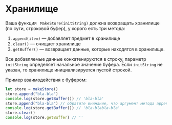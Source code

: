 # Хранилище

Ваша функция ` MakeStore(initString)` должна возвращать хранилище
(по сути, строковой буфер), у корого есть три метода:
1. `append(item)` &mdash; добавляет предмет в хранилище
2. `clear()` &mdash; очищает хранилище
3. `getBuffer()` &mdash; возвращает данные, которые находятся в хранилище.

Все добавляемые данные конкатенируются в строку, параметр
`initString` определяет начальное значение буфера. Если
`initString` не указан, то хранилище инициализируется пустой
строкой. 

Пример взаимодействия с буфером:

```javascript
let store = makeStore()
store.append("bla-bla")
console.log(store.getBuffer()) // 'bla-bla'
store.append("bla-bla") // обратите внимание, что аргумент метода append не обязательно String
console.log(store.getBuffer()) // 'bla-blabla-bla'
store.clear()
console.log(store.getBuffer) // ''
```
